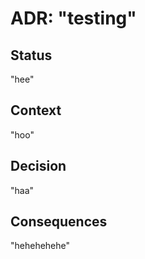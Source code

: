 # ADR: "testing"

## Status

"hee"

## Context

"hoo"

## Decision

"haa"

## Consequences

"hehehehehe"
